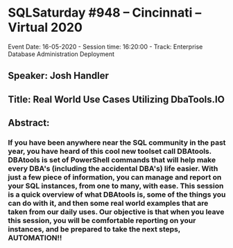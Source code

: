 # SQLSaturday #948 – Cincinnati – Virtual 2020

Event Date: 16-05-2020 - Session time: 16:20:00 - Track: Enterprise Database Administration  Deployment
## Speaker: Josh Handler
## Title: Real World Use Cases Utilizing DbaTools.IO
## Abstract:
### If you have been anywhere near the SQL community in the past year, you have heard of this cool new toolset call DBAtools. DBAtools is set of PowerShell commands that will help make every DBA's (including the accidental DBA's) life easier. With just a few piece of information, you can manage and report on your SQL instances, from one to many, with ease. This session is a quick overview of what DBAtools is, some of the things you can do with it, and then some real world examples that are taken from our daily uses. Our objective is that when you leave this session, you will be comfortable reporting on your instances, and be prepared to take the next steps, AUTOMATION!!
